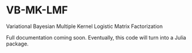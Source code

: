 # VB-MK-LMF
Variational Bayesian Multiple Kernel Logistic Matrix Factorization

Full documentation coming soon. Eventually, this code will turn into a Julia package.
